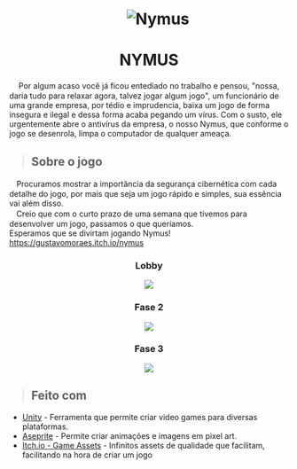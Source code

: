 <div align="center">

# ㅤ ![Nymus](https://img.itch.zone/aW1nLzEyMjg3NDk5LnBuZw==/315x250%23c/MVj9yP.png)
<h1> NYMUS </h1>
</div>

ㅤ Por algum acaso você já ficou entediado no trabalho e pensou, "nossa, daria tudo para relaxar agora, talvez jogar algum jogo", um funcionário de uma grande empresa, por tédio e imprudencia, baixa um jogo de forma insegura e ilegal e dessa forma acaba pegando um vírus. Com o susto, ele urgentemente abre o antivírus da empresa, o nosso Nymus, que conforme o jogo se desenrola, limpa o computador de qualquer ameaça.  

>## Sobre o jogo
ㅤProcuramos mostrar a importância da segurança cibernética com cada detalhe do jogo, por mais que seja um jogo rápido e simples, sua essência vai além disso. <br>ㅤCreio que com o curto prazo de uma semana que tivemos para desenvolver um jogo, passamos o que queríamos. <br>
  Esperamos que se divirtam jogando Nymus! https://gustavomoraes.itch.io/nymus

<div align="center">

### Lobby
![](https://img.itch.zone/aW1hZ2UvMjA4ODkxNC8xMjI4NzUxMC5wbmc=/347x500/%2BX0LXW.png)

### Fase 2
![](https://img.itch.zone/aW1hZ2UvMjA4ODkxNC8xMjI4NzUxNC5wbmc=/347x500/mTqE9f.png)

### Fase 3
![](https://img.itch.zone/aW1hZ2UvMjA4ODkxNC8xMjI4NzUxMi5wbmc=/347x500/THmjc%2F.png)

</div>


>## Feito com

- [Unity](https://unity.com/pt) - Ferramenta que permite criar video games para diversas plataformas.    
- [Aseprite](https://www.aseprite.org/) - Permite criar animações e imagens em pixel art.
- [Itch.io - Game Assets](https://itch.io/game-assets) - Infinitos assets de qualidade que facilitam, facilitando na hora de criar um jogo
